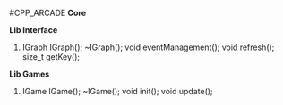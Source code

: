 #CPP_ARCADE
**Core**

**Lib Interface**
1. IGraph
IGraph();
~IGraph();
void eventManagement();
void refresh();
size_t getKey();

**Lib Games**
1. IGame
IGame();
~IGame();
void init();
void update();
